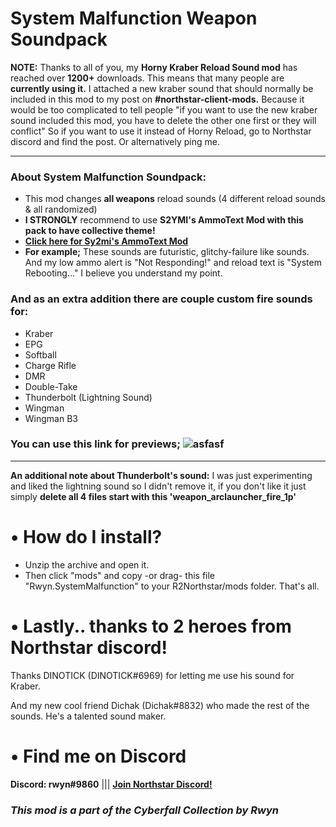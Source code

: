 # System Malfunction Weapon Soundpack

**NOTE:** Thanks to all of you, my **Hornу Kraber Reload Sound mod** has reached over **1200+** downloads. This means that many people are **currently using it.** I attached a new kraber sound that should normally be included in this mod to my post on **#northstar-client-mods.** Because it would be too complicated to tell people "if you want to use the new kraber sound included this mod, you have to delete the other one first or they will conflict" So if you want to use it instead of Horny Reload, go to Northstar discord and find the post. Or alternatively ping me.

<hr>

### About System Malfunction Soundpack:

* This mod changes **all weapons** reload sounds (4 different reload sounds & all randomized)
* **I STRONGLY** recommend to use **S2YMI's AmmoText Mod with this pack to have collective theme!**
* [**Click here for Sy2mi's AmmoText Mod**](https://northstar.thunderstore.io/package/S2Mods/AmmoText/)
* **For example;**
These sounds are futuristic, glitchy-failure like sounds. And my low ammo alert is "Not Responding!" and reload text is "System Rebooting..." I believe you understand my point.

### And as an extra addition there are couple custom fire sounds for:

* Kraber
* EPG
* Softball
* Charge Rifle
* DMR
* Double-Take
* Thunderbolt (Lightning Sound)
* Wingman
* Wingman B3 

### **You can use this link for previews;** ![asfasf](https://www.youtube.com/watch?v=8EfC6Cbqztc)

<hr>

**An additional note about Thunderbolt's sound:** I was just experimenting and liked the lightning sound so I didn't remove it, if you don't like it just simply **delete all 4 files start with this 'weapon_arclauncher_fire_1p'**

# • How do I install?
* Unzip the archive and open it.
* Then click "mods" and copy -or drag- this file "Rwyn.SystemMalfunction" to your R2Northstar/mods folder. That's all.

# • Lastly.. thanks to 2 heroes from Northstar discord!
Thanks DINOTICK (DINOTICK#6969) for letting me use his sound for Kraber.

And my new cool friend Dichak (Dichak#8832) who made the rest of the sounds. He's a talented sound maker.

# • Find me on Discord
**Discord: rwyn#9860** ||| **[Join Northstar Discord!](https://discord.gg/northstar)**
### _This mod is a part of the Cyberfall Collection by Rwyn_